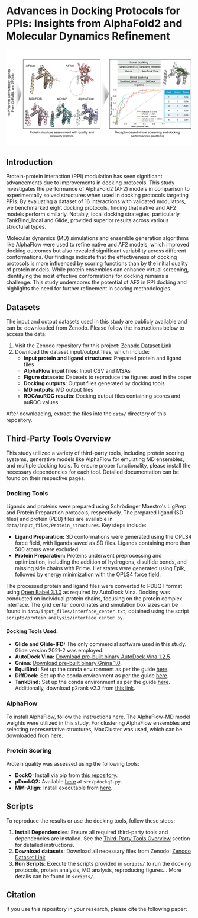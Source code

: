 # Advances in Docking Protocols for PPIs: Insights from AlphaFold2 and Molecular Dynamics Refinement

![Workflow diagram](overview.png)

## Introduction

Protein-protein interaction (PPI) modulation has seen significant advancements due to improvements in docking protocols. This study investigates the performance of AlphaFold2 (AF2) models in comparison to experimentally solved structures when used in docking protocols targeting PPIs. By evaluating a dataset of 16 interactions with validated modulators, we benchmarked eight docking protocols, finding that native and AF2 models perform similarly. Notably, local docking strategies, particularly TankBind_local and Glide, provided superior results across various structural types.

Molecular dynamics (MD) simulations and ensemble generation algorithms like AlphaFlow were used to refine native and AF2 models, which improved docking outcomes but also revealed significant variability across different conformations. Our findings indicate that the effectiveness of docking protocols is more influenced by scoring functions than by the initial quality of protein models. While protein ensembles can enhance virtual screening, identifying the most effective conformations for docking remains a challenge. This study underscores the potential of AF2 in PPI docking and highlights the need for further refinement in scoring methodologies.

## Datasets

The input and output datasets used in this study are publicly available and can be downloaded from Zenodo. Please follow the instructions below to access the data:

1. Visit the Zenodo repository for this project: [Zenodo Dataset Link](#)
2. Download the dataset input/output files, which include:
   - **Input protein and ligand structures**: Prepared protein and ligand files
   - **AlphaFlow input files**: Input CSV and MSAs
   - **Figure datasets**: Datasets to reproduce the figures used in the paper
   - **Docking outputs**: Output files generated by docking tools
   - **MD outputs**: MD output files
   - **ROC/auROC results**: Docking output files containing scores and auROC values
   
After downloading, extract the files into the `data/` directory of this repository.


## Third-Party Tools Overview

This study utilized a variety of third-party tools, including protein scoring systems, generative models like AlphaFlow for emulating MD ensembles, and multiple docking tools. To ensure proper functionality, please install the necessary dependencies for each tool. Detailed documentation can be found on their respective pages.

### Docking Tools

Ligands and proteins were prepared using Schrödinger Maestro's LigPrep and Protein Preparation protocols, respectively. The prepared ligand (SD files) and protein (PDB) files are available in `data/input_files/Protein_structures`. Key steps include:

- **Ligand Preparation:** 3D conformations were generated using the OPLS4 force field, with ligands saved as SD files. Ligands containing more than 500 atoms were excluded.
- **Protein Preparation:** Proteins underwent preprocessing and optimization, including the addition of hydrogens, disulfide bonds, and missing side chains with Prime. Het states were generated using Epik, followed by energy minimization with the OPLS4 force field.

The processed protein and ligand files were converted to PDBQT format using [Open Babel 3.1.0](https://github.com/openbabel/openbabel/releases/tag/openbabel-3-1-0) as required by AutoDock Vina. Docking was conducted on individual protein chains, focusing on the protein complex interface. The grid center coordinates and simulation box sizes can be found in `data/input_files/interface_center.txt`, obtained using the script `scripts/protein_analysis/interface_center.py`.

#### Docking Tools Used:

- **Glide and Glide-IFD:** The only commercial software used in this study. Glide version 2021-2 was employed.
- **AutoDock Vina:** [Download pre-built binary AutoDock Vina 1.2.5](https://github.com/ccsb-scripps/AutoDock-Vina/releases/tag/v1.2.5).
- **Gnina:** [Download pre-built binary Gnina 1.0](https://github.com/gnina/gnina/releases/tag/v1.0).
- **EquiBind:** Set up the conda environment as per the guide [here](https://github.com/HannesStark/EquiBind).
- **DiffDock:** Set up the conda environment as per the guide [here](https://github.com/gcorso/DiffDock).
- **TankBind:** Set up the conda environment as per the guide [here](https://github.com/luwei0917/TankBind). Additionally, download p2rank v2.3 from [this link](https://github.com/rdk/p2rank/releases/download/2.3/p2rank_2.3.tar.gz).

### AlphaFlow

To install AlphaFlow, follow the instructions [here](https://github.com/bjing2016/alphaflow). The AlphaFlow-MD model weights were utilized in this study. For clustering AlphaFlow ensembles and selecting representative structures, MaxCluster was used, which can be downloaded from [here](http://www.sbg.bio.ic.ac.uk/~maxcluster/#Download).

### Protein Scoring

Protein quality was assessed using the following tools:

- **DockQ:** Install via pip from [this repository](https://github.com/bjornwallner/DockQ).
- **pDockQ2:** Available [here](https://gitlab.com/ElofssonLab/afm-benchmark) at `src/pdockq2.py`.
- **MM-Align:** Install executable from [here](https://zhanggroup.org/MM-align/). 

## Scripts

To reproduce the results or use the docking tools, follow these steps:

1. **Install Dependencies**: Ensure all required third-party tools and dependencies are installed. See the [Third-Party Tools Overview](#third-party-tools-overview) section for detailed instructions.
2. **Download datasets**: Download all necessary files from Zenodo: [Zenodo Dataset Link](#) 
3. **Run Scripts**: Execute the scripts provided in `scripts/` to run the docking protocols, protein analysis, MD analysis, reproducing figures... More details can be found in `scripts/`.


## Citation

If you use this repository in your research, please cite the following paper:


